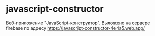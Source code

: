 # javascript-constructor
Веб-приложение "JavaScript-конструктор". Выложено на сервере firebase по адресу https://javascript-constructor-4e4a5.web.app/
